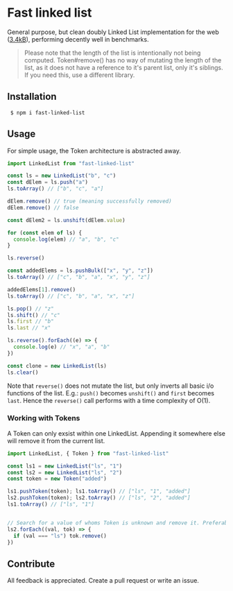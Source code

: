 # Fast linked list

General purpose, but clean doubly Linked List implementation for the web ([3.4kB](https://bundlephobia.com/package/fast-linked-list)), performing decently well in benchmarks.

> Please note that the length of the list is intentionally not being computed. Token#remove() has no way of mutating the length of the list, as it does not have a reference to it's parent list, only it's siblings. If you need this, use a different library.

## Installation

```shell
 $ npm i fast-linked-list
```

## Usage

For simple usage, the Token architecture is abstracted away.

```ts
import LinkedList from "fast-linked-list"

const ls = new LinkedList("b", "c")
const dElem = ls.push("a")
ls.toArray() // ["b", "c", "a"]

dElem.remove() // true (meaning successfully removed)
dElem.remove() // false

const dElem2 = ls.unshift(dElem.value)

for (const elem of ls) {
  console.log(elem) // "a", "b", "c"
}

ls.reverse()

const addedElems = ls.pushBulk(["x", "y", "z"])
ls.toArray() // ["c", "b", "a", "x", "y", "z"]

addedElems[1].remove()
ls.toArray() // ["c", "b", "a", "x", "z"]

ls.pop() // "z"
ls.shift() // "c"
ls.first // "b"
ls.last // "x"

ls.reverse().forEach((e) => {
  console.log(e) // "x", "a", "b"
})

const clone = new LinkedList(ls)
ls.clear()
```

Note that `reverse()` does not mutate the list, but only inverts all basic i/o functions of the list. E.g.: `push()` becomes `unshift()` and `first` becomes `last`. Hence the `reverse()` call performs with a time complexity of O(1).

### Working with Tokens

A Token can only exsist within one LinkedList. Appending it somewhere else will remove it from the current list.

```ts
import LinkedList, { Token } from "fast-linked-list"

const ls1 = new LinkedList("ls", "1")
const ls2 = new LinkedList("ls", "2")
const token = new Token("added")

ls1.pushToken(token); ls1.toArray() // ["ls", "1", "added"]
ls2.pushToken(token); ls2.toArray() // ["ls", "2", "added"]
ls1.toArray() // ["ls", "1"]


// Search for a value of whoms Token is unknown and remove it. Preferably keep a reference to the token if you plan to remove it (as this is O(n)).
ls2.forEach((val, tok) => {
  if (val === "ls") tok.remove()
})
```

## Contribute

All feedback is appreciated. Create a pull request or write an issue.
